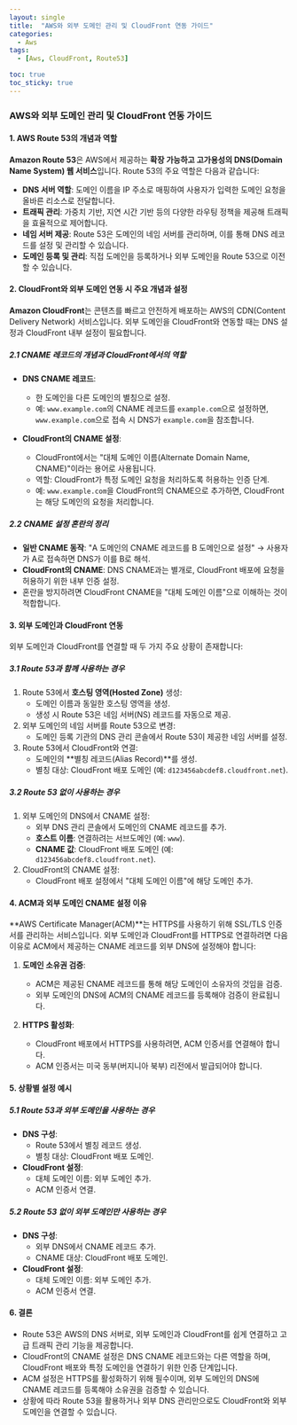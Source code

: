 ```yaml
---
layout: single
title:  "AWS와 외부 도메인 관리 및 CloudFront 연동 가이드"
categories:
  - Aws
tags:
  - [Aws, CloudFront, Route53]

toc: true
toc_sticky: true
---
```


### AWS와 외부 도메인 관리 및 CloudFront 연동 가이드

#### **1. AWS Route 53의 개념과 역할**

**Amazon Route 53**은 AWS에서 제공하는 **확장 가능하고 고가용성의 DNS(Domain Name System) 웹 서비스**입니다. Route 53의 주요 역할은 다음과 같습니다:

- **DNS 서버 역할**: 도메인 이름을 IP 주소로 매핑하여 사용자가 입력한 도메인 요청을 올바른 리소스로 전달합니다.
- **트래픽 관리**: 가중치 기반, 지연 시간 기반 등의 다양한 라우팅 정책을 제공해 트래픽을 효율적으로 제어합니다.
- **네임 서버 제공**: Route 53은 도메인의 네임 서버를 관리하며, 이를 통해 DNS 레코드를 설정 및 관리할 수 있습니다.
- **도메인 등록 및 관리**: 직접 도메인을 등록하거나 외부 도메인을 Route 53으로 이전할 수 있습니다.

#### **2. CloudFront와 외부 도메인 연동 시 주요 개념과 설정**

**Amazon CloudFront**는 콘텐츠를 빠르고 안전하게 배포하는 AWS의 CDN(Content Delivery Network) 서비스입니다. 외부 도메인을 CloudFront와 연동할 때는 DNS 설정과 CloudFront 내부 설정이 필요합니다.

##### **2.1 CNAME 레코드의 개념과 CloudFront에서의 역할**
- **DNS CNAME 레코드**:
  - 한 도메인을 다른 도메인의 별칭으로 설정.
  - 예: `www.example.com`의 CNAME 레코드를 `example.com`으로 설정하면, `www.example.com`으로 접속 시 DNS가 `example.com`을 참조합니다.

- **CloudFront의 CNAME 설정**:
  - CloudFront에서는 "대체 도메인 이름(Alternate Domain Name, CNAME)"이라는 용어로 사용됩니다.
  - 역할: CloudFront가 특정 도메인 요청을 처리하도록 허용하는 인증 단계.
  - 예: `www.example.com`을 CloudFront의 CNAME으로 추가하면, CloudFront는 해당 도메인의 요청을 처리합니다.

##### **2.2 CNAME 설정 혼란의 정리**
- **일반 CNAME 동작**: "A 도메인의 CNAME 레코드를 B 도메인으로 설정" → 사용자가 A로 접속하면 DNS가 이를 B로 해석.
- **CloudFront의 CNAME**: DNS CNAME과는 별개로, CloudFront 배포에 요청을 허용하기 위한 내부 인증 설정.
- 혼란을 방지하려면 CloudFront CNAME을 "대체 도메인 이름"으로 이해하는 것이 적합합니다.

#### **3. 외부 도메인과 CloudFront 연동**

외부 도메인과 CloudFront를 연결할 때 두 가지 주요 상황이 존재합니다:

##### **3.1 Route 53과 함께 사용하는 경우**
1. Route 53에서 **호스팅 영역(Hosted Zone)** 생성:
   - 도메인 이름과 동일한 호스팅 영역을 생성.
   - 생성 시 Route 53은 네임 서버(NS) 레코드를 자동으로 제공.
2. 외부 도메인의 네임 서버를 Route 53으로 변경:
   - 도메인 등록 기관의 DNS 관리 콘솔에서 Route 53이 제공한 네임 서버를 설정.
3. Route 53에서 CloudFront와 연결:
   - 도메인의 **별칭 레코드(Alias Record)**를 생성.
   - 별칭 대상: CloudFront 배포 도메인 (예: `d123456abcdef8.cloudfront.net`).

##### **3.2 Route 53 없이 사용하는 경우**
1. 외부 도메인의 DNS에서 CNAME 설정:
   - 외부 DNS 관리 콘솔에서 도메인의 CNAME 레코드를 추가.
   - **호스트 이름**: 연결하려는 서브도메인 (예: `www`).
   - **CNAME 값**: CloudFront 배포 도메인 (예: `d123456abcdef8.cloudfront.net`).
2. CloudFront의 CNAME 설정:
   - CloudFront 배포 설정에서 "대체 도메인 이름"에 해당 도메인 추가.

#### **4. ACM과 외부 도메인 CNAME 설정 이유**

**AWS Certificate Manager(ACM)**는 HTTPS를 사용하기 위해 SSL/TLS 인증서를 관리하는 서비스입니다. 외부 도메인과 CloudFront를 HTTPS로 연결하려면 다음 이유로 ACM에서 제공하는 CNAME 레코드를 외부 DNS에 설정해야 합니다:

1. **도메인 소유권 검증**:
   - ACM은 제공된 CNAME 레코드를 통해 해당 도메인이 소유자의 것임을 검증.
   - 외부 도메인의 DNS에 ACM의 CNAME 레코드를 등록해야 검증이 완료됩니다.

2. **HTTPS 활성화**:
   - CloudFront 배포에서 HTTPS를 사용하려면, ACM 인증서를 연결해야 합니다.
   - ACM 인증서는 미국 동부(버지니아 북부) 리전에서 발급되어야 합니다.

#### **5. 상황별 설정 예시**

##### **5.1 Route 53과 외부 도메인을 사용하는 경우**
- **DNS 구성**:
  - Route 53에서 별칭 레코드 생성.
  - 별칭 대상: CloudFront 배포 도메인.
- **CloudFront 설정**:
  - 대체 도메인 이름: 외부 도메인 추가.
  - ACM 인증서 연결.

##### **5.2 Route 53 없이 외부 도메인만 사용하는 경우**
- **DNS 구성**:
  - 외부 DNS에서 CNAME 레코드 추가.
  - CNAME 대상: CloudFront 배포 도메인.
- **CloudFront 설정**:
  - 대체 도메인 이름: 외부 도메인 추가.
  - ACM 인증서 연결.

#### **6. 결론**
- Route 53은 AWS의 DNS 서버로, 외부 도메인과 CloudFront를 쉽게 연결하고 고급 트래픽 관리 기능을 제공합니다.
- CloudFront의 CNAME 설정은 DNS CNAME 레코드와는 다른 역할을 하며, CloudFront 배포와 특정 도메인을 연결하기 위한 인증 단계입니다.
- ACM 설정은 HTTPS를 활성화하기 위해 필수이며, 외부 도메인의 DNS에 CNAME 레코드를 등록해야 소유권을 검증할 수 있습니다.
- 상황에 따라 Route 53을 활용하거나 외부 DNS 관리만으로도 CloudFront와 외부 도메인을 연결할 수 있습니다.

